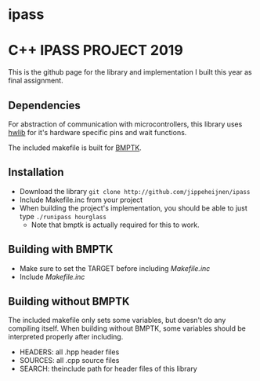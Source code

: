 # ipass

C++ IPASS PROJECT 2019
============================

This is the github page for the library and implementation I built this year as final assignment.

Dependencies
-----
For abstraction of communication with microcontrollers, this library uses [hwlib](http://github.com/wovo/hwlib) for it's hardware specific pins and wait functions.

The included makefile is built for [BMPTK](http://github.com/wovo/bmptk).

Installation
-----
- Download the library `git clone http://github.com/jippeheijnen/ipass`
- Include Makefile.inc from your project
- When building the project's implementation, you should be able to just type
  `./runipass hourglass`
  - Note that bmptk is actually required for this to work.

Building with BMPTK
----
- Make sure to set the TARGET before including *Makefile.inc*
- Include *Makefile.inc*


Building without BMPTK
----
The included makefile only sets some variables, but doesn't do any compiling itself. When building without BMPTK, some variables should be interpreted properly after including.
- HEADERS: all .hpp header files
- SOURCES: all .cpp source files
- SEARCH: theinclude path for header files of this library 


